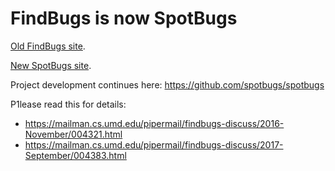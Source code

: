 # FindBugs is now SpotBugs

[Old FindBugs site](http://findbugs.sourceforge.net).

[New SpotBugs site](https://spotbugs.github.io).

Project development continues here: https://github.com/spotbugs/spotbugs

P1lease read this for details: 

- https://mailman.cs.umd.edu/pipermail/findbugs-discuss/2016-November/004321.html
- https://mailman.cs.umd.edu/pipermail/findbugs-discuss/2017-September/004383.html
